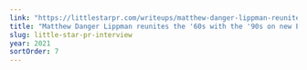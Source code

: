 ```yaml
---
link: "https://littlestarpr.com/writeups/matthew-danger-lippman-reunites-the-60s-with-the-90s-on-new-ep/"
title: "Matthew Danger Lippman reunites the '60s with the '90s on new EP (Little Star PR interview)"
slug: little-star-pr-interview
year: 2021
sortOrder: 7
---
```

